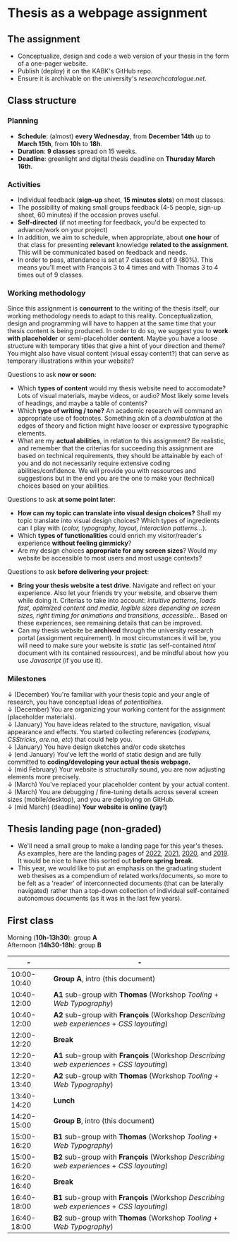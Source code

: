 # Thesis as a webpage assignment

## The assignment

- Conceptualize, design and code a web version of your thesis in the form of a one-pager website.
- Publish (deploy) it on the KABK's GitHub repo.
- Ensure it is archivable on the university's *researchcatalogue.net*.

## Class structure

### Planning

- **Schedule**: (almost) **every Wednesday**, from **December 14th** up to **March 15th**, from **10h** to **18h**.
- **Duration**: **9 classes** spread on 15 weeks.
- **Deadline**: greenlight and digital thesis deadline on **Thursday March 16th**.

### Activities

- Individual feedback (**sign-up** sheet, **15 minutes slots**) on most classes.
- The possibility of making small groups feedback (4-5 people, sign-up sheet, 60 minutes) if the occasion proves useful.
- **Self-directed** (if not meeting for feedback, you'd be expected to advance/work on your project)
- In addition, we aim to schedule, when appropriate, about **one hour** of that class for presenting **relevant** knowledge **related to the assignment**. This will be communicated based on feedback and needs.
- In order to pass, attendance is set at 7 classes out of 9 (80%). This means you'll meet with François 3 to 4 times and with Thomas 3 to 4 times out of 9 classes.

### Working methodology

Since this assignment is **concurrent** to the writing of the thesis itself, our working methodology needs to adapt to this reality. Conceptualization, design and programming will have to happen at the same time that your thesis content is being produced. In order to do so, we suggest you to **work with placeholder** or semi-placeholder **content**. Maybe you have a loose structure with temporary titles that give a hint of your direction and theme? You might also have visual content (visual essay content?) that can serve as temporary illustrations within your website?

Questions to ask **now or soon**:

- Which **types of content** would my thesis website need to accomodate? Lots of visual materials, maybe videos, or audio? Most likely some levels of headings, and maybe a table of contents?
- Which **type of writing / tone?** An academic research will command an appropriate use of footnotes. Something akin of a *deambulation* at the edges of theory and fiction might have looser or expressive typographic elements.
- What are my **actual abilities**, in relation to this assignment? Be realistic, and remember that the criterias for succeeding this assignment are based on technical requirements, they should be attainable by each of you and do not necessarily require extensive coding abilities/confidence. We will provide you with ressources and suggestions but in the end you are the one to make your (technical) choices based on your abilities.

Questions to ask **at some point later**:

- **How can my topic can translate into visual design choices?** Shall my topic translate into visual design choices? Which types of ingredients can I play with (*color, typography, layout, interaction patterns...*).
- Which **types of functionalities** could enrich my visitor/reader's experience **without feeling gimmicky**?
- Are my design choices **appropriate for any screen sizes**? Would my website be accessible to most users and most usage contexts?

Questions to ask **before delivering your project**:

- **Bring your thesis website a test drive**. Navigate and reflect on your experience. Also let your friends try your website, and observe them while doing it. Criterias to take into account: *intuitive patterns, loads fast, optimized content and media, legible sizes depending on screen sizes, right timing for animations and transitions, accessible...* Based on these experiences, see remaining details that can be improved.
- Can my thesis website be **archived** through the university research portal (assignment requirement). In most circumstances it will be, you will need to make sure your website is *static* (as self-contained *html* document with its contained ressources), and be mindful about how you use *Javascript* (if you use it).

### Milestones

↓ (December) You're familiar with your thesis topic and your angle of research, you have conceptual ideas of *potentialities*. <br>
↓ (December) You are organizing your working content for the assignment (placeholder materials). <br>
↓ (January) You have ideas related to the structure, navigation, visual appearance and effects. You started collecting references (*codepens, CSStricks, are.na, etc*) that could help you. <br>
↓ (January) You have design sketches and/or code sketches <br>
↓ (end January) You've left the world of static design and are fully committed to **coding/developing your actual thesis webpage.** <br>
↓ (mid February) Your website is structurally sound, you are now adjusting elements more precisely. <br>
↓ (March) You've replaced your placeholder content by your actual content.
↓ (March) You are debugging / fine-tuning details across several screen sizes (mobile/desktop), and you are deploying on GitHub. <br>
↓ (mid March) (deadline) **Your website is online (yay!)**

## Thesis landing page (non-graded)

- We'll need a small group to make a landing page for this year's theses. As examples, here are the landing pages of [2022](https://kabk.github.io/go-theses-22/), [2021](https://kabk.github.io/go-theses-21/), [2020](https://kabk.github.io/go-theses-20/), and [2019](https://kabk.github.io/go-theses-19/). It would be nice to have this sorted out **before spring break**.
- This year, we would like to put an emphasis on the graduating student web thesises as a compendium of related works/documents, so more to be felt as a  'reader' of interconnected documents (that can be laterally navigated) rather than a top-down collection of individual self-contained autonomous documents (as it was in the last few years).

## First class

Morning (**10h-13h30**): group **A** <br>
Afternoon (**14h30-18h**): group **B** <br>

| - | - |
| -------- | --------------------- |
| 10:00-10:40 | **Group A**, intro (this document)
| 10:40-12:00 | **A1** sub-group with **Thomas** (Workshop *Tooling* + *Web Typography*) |
| 10:40-12:00 | **A2** sub-group with **François** (Workshop *Describing web experiences* + *CSS layouting*) |
| 12:00-12:20 | **Break** |
| 12:20-13:40 | **A1** sub-group with **François** (Workshop *Describing web experiences* + *CSS layouting*) |
| 12:20-13:40 | **A2** sub-group with **Thomas** (Workshop *Tooling* + *Web Typography*) |
| 13:40-14:20 | **Lunch** |
| 14:20-15:00 | **Group B**, intro (this document)
| 15:00-16:20 | **B1** sub-group with **Thomas** (Workshop *Tooling* + *Web Typography*) |
| 15:00-16:20 | **B2** sub-group with **François** (Workshop *Describing web experiences* + *CSS layouting*) |
| 16:20-16:40 | **Break** |
| 16:40-18:00 | **B1** sub-group with **François** (Workshop *Describing web experiences* + *CSS layouting*) |
| 16:40-18:00 | **B2** sub-group with **Thomas** (Workshop *Tooling* + *Web Typography*) |
